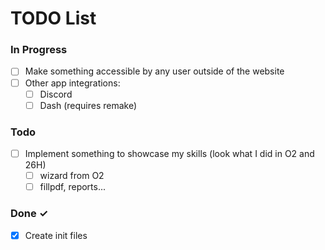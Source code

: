 # TODO List

### In Progress

- [ ] Make something accessible by any user outside of the website
- [ ] Other app integrations:
  - [ ] Discord
  - [ ] Dash (requires remake)

### Todo

- [ ] Implement something to showcase my skills (look what I did in O2 and 26H)
  - [ ] wizard from O2
  - [ ] fillpdf, reports...

### Done ✓

- [x] Create init files
